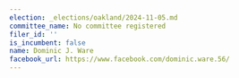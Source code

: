 ```yaml
---
election: _elections/oakland/2024-11-05.md
committee_name: No committee registered
filer_id: ''
is_incumbent: false
name: Dominic J. Ware
facebook_url: https://www.facebook.com/dominic.ware.56/
---
```

